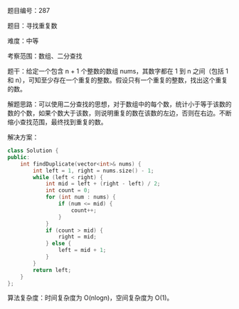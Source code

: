 题目编号：287

题目：寻找重复数

难度：中等

考察范围：数组、二分查找

题干：给定一个包含 n + 1 个整数的数组 nums，其数字都在 1 到 n 之间（包括 1 和 n），可知至少存在一个重复的整数。假设只有一个重复的整数，找出这个重复的数。

解题思路：可以使用二分查找的思想，对于数组中的每个数，统计小于等于该数的数的个数，如果个数大于该数，则说明重复的数在该数的左边，否则在右边。不断缩小查找范围，最终找到重复的数。

解决方案：

```cpp
class Solution {
public:
    int findDuplicate(vector<int>& nums) {
        int left = 1, right = nums.size() - 1;
        while (left < right) {
            int mid = left + (right - left) / 2;
            int count = 0;
            for (int num : nums) {
                if (num <= mid) {
                    count++;
                }
            }
            if (count > mid) {
                right = mid;
            } else {
                left = mid + 1;
            }
        }
        return left;
    }
};
```

算法复杂度：时间复杂度为 O(nlogn)，空间复杂度为 O(1)。